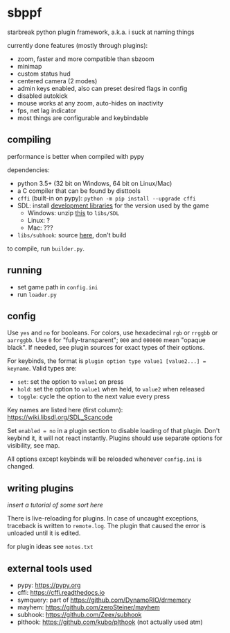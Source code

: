 # sbppf

starbreak python plugin framework, a.k.a. i suck at naming things

currently done features (mostly through plugins):

- zoom, faster and more compatible than sbzoom
- minimap
- custom status hud
- centered camera (2 modes)
- admin keys enabled, also can preset desired flags in config
- disabled autokick
- mouse works at any zoom, auto-hides on inactivity
- fps, net lag indicator
- most things are configurable and keybindable

## compiling

performance is better when compiled with pypy

dependencies:

- python 3.5+ (32 bit on Windows, 64 bit on Linux/Mac)
- a C compiler that can be found by disttools
- `cffi` (built-in on pypy): `python -m pip install --upgrade cffi`
- SDL: install [development libraries](https://libsdl.org/download-2.0.php) for the version used by the game
    - Windows: unzip [this](https://libsdl.org/release/SDL2-devel-2.0.4-VC.zip) to `libs/SDL`
    - Linux: ?
    - Mac: ???
- `libs/subhook`: source [here](https://github.com/Zeex/subhook), don't build

to compile, run `builder.py`.

## running

- set game path in `config.ini`
- run `loader.py`

## config

Use `yes` and `no` for booleans.
For colors, use hexadecimal `rgb` or `rrggbb` or `aarrggbb`. Use `0` for
"fully-transparent"; `000` and `000000` mean "opaque black".
If needed, see plugin sources for exact types of their options.

For keybinds, the format is `plugin option type value1 [value2...] = keyname`.
Valid types are:

- `set`: set the option to `value1` on press
- `hold`: set the option to `value1` when held, to `value2` when released
- `toggle`: cycle the option to the next value every press

Key names are listed here (first column): https://wiki.libsdl.org/SDL_Scancode

Set `enabled = no` in a plugin section to disable loading of that plugin.
Don't keybind it, it will not react instantly. Plugins should use separate
options for visibility, see map.

All options except keybinds will be reloaded whenever `config.ini` is changed.

## writing plugins

_insert a tutorial of some sort here_

There is live-reloading for plugins. In case of uncaught exceptions, traceback
is written to `remote.log`. The plugin that caused the error is unloaded until
it is edited.

for plugin ideas see `notes.txt`

## external tools used

- pypy: https://pypy.org
- cffi: https://cffi.readthedocs.io
- symquery: part of https://github.com/DynamoRIO/drmemory
- mayhem: https://github.com/zeroSteiner/mayhem
- subhook: https://github.com/Zeex/subhook
- plthook: https://github.com/kubo/plthook (not actually used atm)
